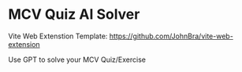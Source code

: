 # MCV Quiz AI Solver

Vite Web Extenstion Template: https://github.com/JohnBra/vite-web-extension

Use GPT to solve your MCV Quiz/Exercise
